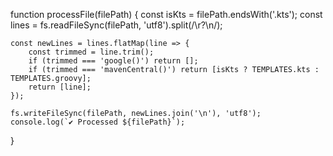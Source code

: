 function processFile(filePath) {
    const isKts = filePath.endsWith('.kts');
    const lines = fs.readFileSync(filePath, 'utf8').split(/\r?\n/);

    const newLines = lines.flatMap(line => {
        const trimmed = line.trim();
        if (trimmed === 'google()') return [];
        if (trimmed === 'mavenCentral()') return [isKts ? TEMPLATES.kts : TEMPLATES.groovy];
        return [line];
    });

    fs.writeFileSync(filePath, newLines.join('\n'), 'utf8');
    console.log(`✔ Processed ${filePath}`);
}
